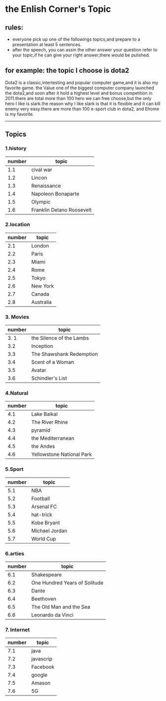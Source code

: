 # the Enlish Corner's Topic
## rules:
-  everyone pick up one of the followings topics,and prepare to a presentation at least 5 sentences.
-  after the speech, you can assin the other answer your  question refer to your topic,if he can give your right answer,there would be pulished.
## for example: the topic I choose is dota2
>
Dota2 is a classic,intertesting and popular computer game,and it is also my favorite game. the Value one of the biggest computer company launched the dota2,and soon after it  hold a highest level and  bonus competition in 2011.there are total more than 100 hero we can free choose,but the only hero I like is slark.the reason why I like slark is that it is flexible and it can kill enemy very easy.there are more than 100 e-sport club in dota2, and Ehome is my favorite.
>

---
## Topics
### 1.history

 number|topic
 ---|---
    1.1| cival war
    1.2| Lincon
    1.3| Renaissance
    1.4| Napoleon Bonaparte
    1.5| Olympic
    1.6| Franklin Delano Roosevelt
###  2.location
number|topic
---|---|
   2.1| London
   2.2| Paris
   2.3| Miami
   2.4| Rome
   2.5| Tokyo
   2.6| New York
  2.7| Canada
   2.8| Australia
### 3. Movies
number|topic
---|---
3. 1| the Silence of the Lambs
 3.2| Inception
3.3| The Shawshank Redemption
 3.4| Scent of a Woman
 3.5| Avatar
 3.6| Schindler's List

### 4.Natural
number|topic
---|---
 4.1| Lake Baikal
 4.2 |The River Rhine
 4.3 |pyramid
  4.4 |the Mediterranean
 4.5|the Andes
  4.6| Yellowstone National Park
### 5.Sport
number|topic
---|---
  5.1| NBA
  5.2 |Football
  5.3 |Arsenal FC
  5.4 |hat-trick
  5.5 |Kobe Bryant
  5.6 |Michael Jordan
  5.7 |World Cup
### 6.arties
number|topic
---|---
  6.1| Shakespeare
  6.2 |One Hundred Years of Solitude
  6.3 |Dante
  6.4 |Beethoven
  6.5 |The Old Man and the Sea
  6.6 |Leonardo da Vinci
### 7. Internet
number|topic
---|---
  7.1|  java
  7.2 | javascrip
  7.3 | Facebook
  7.4 | google
  7.5 | Amason
  7.6 | 5G
  
